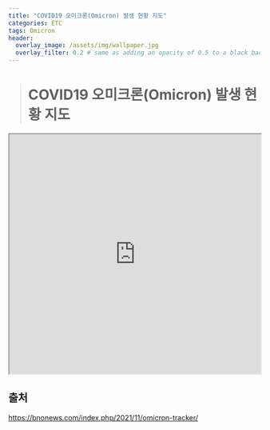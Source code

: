 ```yaml
---
title: "COVID19 오미크론(Omicron) 발생 현황 지도"
categories: ETC
tags: Omicron
header:
  overlay_image: /assets/img/wallpaper.jpg
  overlay_filter: 0.2 # same as adding an opacity of 0.5 to a black background
---
```


> # COVID19 오미크론(Omicron) 발생 현황 지도

<iframe loading="lazy" src="https://www.google.com/maps/d/embed?mid=1lKX8ikHpKAkWCvuXn2g-CVW3OmHbN-k-" width="100%" height="480"></iframe>

<br>

## 출처

https://bnonews.com/index.php/2021/11/omicron-tracker/